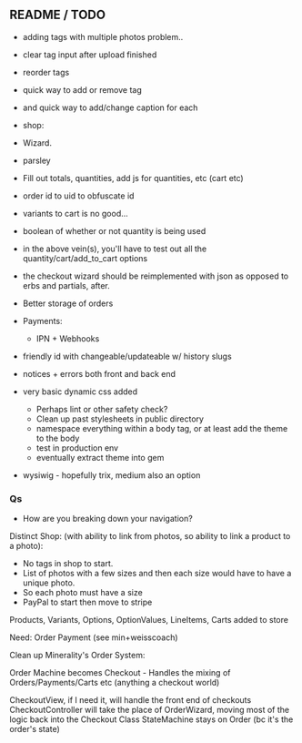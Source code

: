 ## README / TODO
- adding tags with multiple photos problem..
- clear tag input after upload finished
- reorder tags
- quick way to add or remove tag
- and quick way to add/change caption for each

- shop: 
 - Wizard. 
 - parsley
 - Fill out totals, quantities, add js for quantities, etc (cart etc)
 - order id to uid to obfuscate id
 - variants to cart is no good...
 - boolean of whether or not quantity is being used
 - in the above vein(s), you'll have to test out all the quantity/cart/add_to_cart options
 - the checkout wizard should be reimplemented with json as opposed to erbs and partials, after.
 - Better storage of orders

- Payments: 
  - IPN + Webhooks
  

- friendly id with changeable/updateable w/ history slugs
- notices + errors both front and back end
- very basic dynamic css added
  - Perhaps lint or other safety check?
  - Clean up past stylesheets in public directory
  - namespace everything within a body tag, or at least add the theme to the body
  - test in production env
  - eventually extract theme into gem

- wysiwig - hopefully trix, medium also an option

### Qs

- How are you breaking down your navigation?

Distinct Shop: (with ability to link from photos, so ability to link a product to a photo):
- No tags in shop to start.
- List of photos with a few sizes and then each size would have to have a unique photo.
- So each photo must have a size
- PayPal to start then move to stripe

Products, Variants, Options, OptionValues, LineItems, Carts added to store

Need:
Order
Payment (see min+weisscoach)



Clean up Minerality's Order System:

Order Machine becomes Checkout - Handles the mixing of Orders/Payments/Carts etc (anything a checkout world)

CheckoutView, if I need it, will handle the front end of checkouts
CheckoutController will take the place of OrderWizard, moving most of the logic back into the Checkout Class
StateMachine stays on Order (bc it's the order's state)
